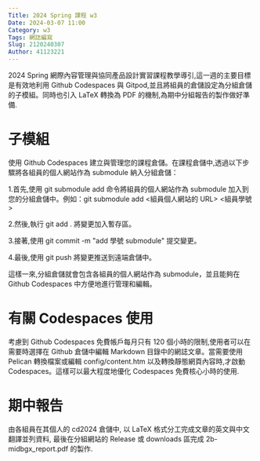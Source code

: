 ```yaml
---
Title: 2024 Spring 課程 w3
Date: 2024-03-07 11:00
Category: w3
Tags: 網誌編寫
Slug: 2120240307
Author: 41123221
---
```


2024 Spring 網際內容管理與協同產品設計實習課程教學導引,這一週的主要目標是有效地利用 Github Codespaces 與 Gitpod,並且將組員的倉儲設定為分組倉儲的子模組。同時也引入 LaTeX 轉換為 PDF 的機制,為期中分組報告的製作做好準備.

<!-- PELICAN_END_SUMMARY -->

# 子模組
使用 Github Codespaces 建立與管理您的課程倉儲。在課程倉儲中,透過以下步驟將各組員的個人網站作為 submodule 納入分組倉儲：

1.首先,使用 git submodule add 命令將組員的個人網站作為 submodule 加入到您的分組倉儲中。例如：git submodule add <組員個人網站的 URL> <組員學號>

2.然後,執行 git add . 將變更加入暫存區。

3.接著,使用 git commit -m "add 學號 submodule" 提交變更。

4.最後,使用 git push 將變更推送到遠端倉儲中。

這樣一來,分組倉儲就會包含各組員的個人網站作為 submodule，並且能夠在 Github Codespaces 中方便地進行管理和編輯。
# 有關 Codespaces 使用
考慮到 Github Codespaces 免費帳戶每月只有 120 個小時的限制,使用者可以在需要時選擇在 Github 倉儲中編輯 Markdown 目錄中的網誌文章。當需要使用 Pelican 轉換檔案或編輯 config/content.htm 以及轉換靜態網頁內容時,才啟動 Codespaces。這樣可以最大程度地優化 Codespaces 免費核心小時的使用.
# 期中報告
由各組員在其個人的 cd2024 倉儲中, 以 LaTeX 格式分工完成文章的英文與中文翻譯並列資料, 最後在分組網站的 Release 或 downloads 區完成 2b-midbgx_report.pdf 的製作.